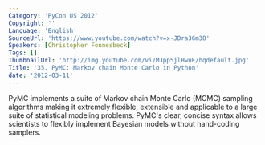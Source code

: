 ```yaml
---
Category: 'PyCon US 2012'
Copyright: ''
Language: 'English'
SourceUrl: 'https://www.youtube.com/watch?v=x-JDra36m38'
Speakers: [Christopher Fonnesbeck]
Tags: []
ThumbnailUrl: 'http://img.youtube.com/vi/MJpp5jlBwuE/hqdefault.jpg'
Title: '35. PyMC: Markov chain Monte Carlo in Python'
date: '2012-03-11'
---
```

PyMC implements a suite of Markov chain Monte Carlo (MCMC) sampling algorithms
making it extremely flexible, extensible and applicable to a large suite of
statistical modeling problems. PyMC's clear, concise syntax allows scientists
to flexibly implement Bayesian models without hand-coding samplers.
